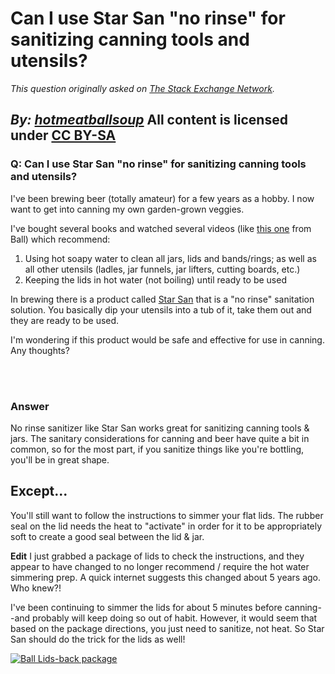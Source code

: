 # Can I use Star San "no rinse" for sanitizing canning tools and utensils?

_This question originally asked on [The Stack Exchange Network](https://cooking.stackexchange.com/q/110031)._

_By: [hotmeatballsoup](https://cooking.stackexchange.com/u/73447)_
All content is licensed under [CC BY-SA](https://creativecommons.org/licenses/by-sa/4.0/)
<br>
--------------------------------------------
### Q: Can I use Star San "no rinse" for sanitizing canning tools and utensils?
<p>I've been brewing beer (totally amateur) for a few years as a hobby. I now want to get into canning my own garden-grown veggies.</p>
<p>I've bought several books and watched several videos (like <a href="https://www.youtube.com/watch?v=uMUFIkg39oM" rel="nofollow noreferrer">this one</a> from Ball) which recommend:</p>
<ol>
<li>Using hot soapy water to clean all jars, lids and bands/rings; as well as all other utensils (ladles, jar funnels, jar lifters, cutting boards, etc.)</li>
<li>Keeping the lids in hot water (not boiling) until ready to be used</li>
</ol>
<p>In brewing there is a product called <a href="https://www.northernbrewer.com/products/star-san" rel="nofollow noreferrer">Star San</a> that is a &quot;no rinse&quot; sanitation solution. You basically dip your utensils into a tub of it, take them out and they are ready to be used.</p>
<p>I'm wondering if this product would be safe and effective for use in canning. Any thoughts?</p>

<br><br>
### Answer 
<p>No rinse sanitizer like Star San works great for sanitizing canning tools &amp; jars. The sanitary considerations for canning and beer have quite a bit in common, so for the most part, if you sanitize things like you're bottling, you'll be in great shape.</p>
<h2>Except...</h2>
<p>You'll still want to follow the instructions to simmer your flat lids. The rubber seal on the lid needs the heat to &quot;activate&quot; in order for it to be appropriately soft to create a good seal between the lid &amp; jar.</p>
<p><strong>Edit</strong>
I just grabbed a package of lids to check the instructions, and they appear to have changed to no longer recommend / require the hot water simmering prep. A quick internet suggests this changed about 5 years ago. Who knew?!</p>
<p>I've been  continuing to simmer the lids for about 5 minutes before canning--and probably will keep doing so out of habit. However, it would seem that based on the package directions, you just need to sanitize, not heat. So Star San should do the trick for the lids as well!</p>
<p><a href="https://i.sstatic.net/QJ2j9.jpg" rel="nofollow noreferrer"><img src="https://i.sstatic.net/QJ2j9.jpg" alt="Ball Lids-back package" /></a></p>

